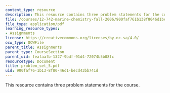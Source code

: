 ```yaml
---
content_type: resource
description: This resource contains three problem statements for the course.
file: /courses/12-742-marine-chemistry-fall-2006/900faf761b138f8046d1becd43bb741d_problem_set_5.pdf
file_type: application/pdf
learning_resource_types:
- Assignments
license: https://creativecommons.org/licenses/by-nc-sa/4.0/
ocw_type: OCWFile
parent_title: Assignments
parent_type: CourseSection
parent_uid: feafaafb-1327-9bdf-91d4-72074b5b08fc
resourcetype: Document
title: problem_set_5.pdf
uid: 900faf76-1b13-8f80-46d1-becd43bb741d
---
```

This resource contains three problem statements for the course.